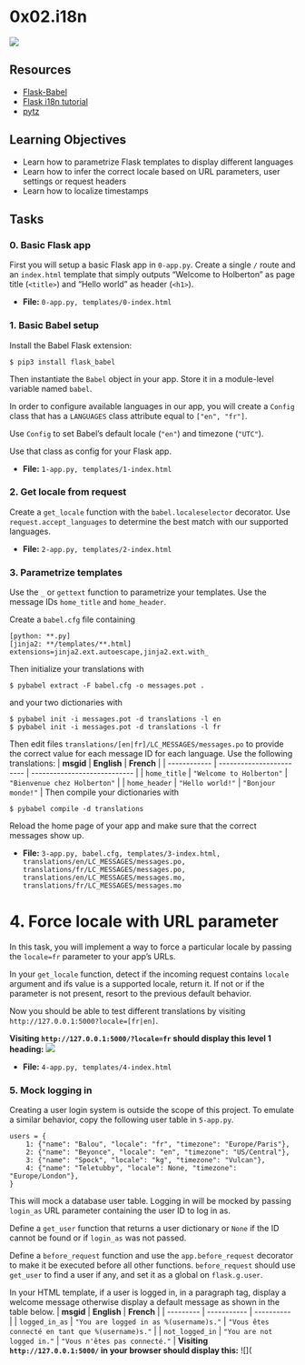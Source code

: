 # 0x02.i18n
![](https://s3.amazonaws.com/alx-intranet.hbtn.io/uploads/medias/2020/1/91e1c50322b2428428f9.jpeg?X-Amz-Algorithm=AWS4-HMAC-SHA256&X-Amz-Credential=AKIARDDGGGOUSBVO6H7D%2F20230304%2Fus-east-1%2Fs3%2Faws4_request&X-Amz-Date=20230304T005821Z&X-Amz-Expires=86400&X-Amz-SignedHeaders=host&X-Amz-Signature=856470b39f715a09a0bfee3da0022942964414985d5c73c2a15e0ac58965ad41)
## Resources
* [Flask-Babel](https://flask-babel.tkte.ch/)
* [Flask i18n tutorial](https://blog.miguelgrinberg.com/post/the-flask-mega-tutorial-part-xiii-i18n-and-l10n)
* [pytz](https://pytz.sourceforge.net/)
## Learning Objectives
* Learn how to parametrize Flask templates to display different languages
* Learn how to infer the correct locale based on URL parameters, user settings or request headers
* Learn how to localize timestamps
## Tasks
### 0. Basic Flask app
First you will setup a basic Flask app in `0-app.py`. Create a single `/` route and an `index.html` template that simply outputs “Welcome to Holberton” as page title (`<title>`) and “Hello world” as header (`<h1>`).
- **File:** `0-app.py, templates/0-index.html`
### 1. Basic Babel setup
Install the Babel Flask extension:
```
$ pip3 install flask_babel
```
Then instantiate the `Babel` object in your app. Store it in a module-level variable named `babel`.

In order to configure available languages in our app, you will create a `Config` class that has a `LANGUAGES` class attribute equal to `["en", "fr"]`.

Use `Config` to set Babel’s default locale (`"en"`) and timezone (`"UTC"`).

Use that class as config for your Flask app.
- **File:** `1-app.py, templates/1-index.html`
### 2. Get locale from request
Create a `get_locale` function with the `babel.localeselector` decorator. Use `request.accept_languages` to determine the best match with our supported languages.
- **File:** `2-app.py, templates/2-index.html`
### 3. Parametrize templates
Use the `_` or `gettext` function to parametrize your templates. Use the message IDs `home_title` and `home_header`.

Create a `babel.cfg` file containing
```
[python: **.py]
[jinja2: **/templates/**.html]
extensions=jinja2.ext.autoescape,jinja2.ext.with_
```
Then initialize your translations with
```
$ pybabel extract -F babel.cfg -o messages.pot .
```
and your two dictionaries with
```
$ pybabel init -i messages.pot -d translations -l en
$ pybabel init -i messages.pot -d translations -l fr
```
Then edit files `translations/[en|fr]/LC_MESSAGES/messages.po` to provide the correct value for each message ID for each language. Use the following translations:
|   **msgid**  |        **English**       |          **French**          |
| ------------ | ------------------------ | ---------------------------- |
| `home_title` | `"Welcome to Holberton"` | `"Bienvenue chez Holberton"` |
| `home_header` | `"Hello world!"` | `"Bonjour monde!"` |
Then compile your dictionaries with
```
$ pybabel compile -d translations
```
Reload the home page of your app and make sure that the correct messages show up.
- **File:** `3-app.py, babel.cfg, templates/3-index.html, translations/en/LC_MESSAGES/messages.po, translations/fr/LC_MESSAGES/messages.po, translations/en/LC_MESSAGES/messages.mo, translations/fr/LC_MESSAGES/messages.mo`
# 4. Force locale with URL parameter
In this task, you will implement a way to force a particular locale by passing the `locale=fr` parameter to your app’s URLs.

In your `get_locale` function, detect if the incoming request contains `locale` argument and ifs value is a supported locale, return it. If not or if the parameter is not present, resort to the previous default behavior.

Now you should be able to test different translations by visiting `http://127.0.0.1:5000?locale=[fr|en]`.

**Visiting `http://127.0.0.1:5000/?locale=fr` should display this level 1 heading:**
![](https://images2.imgbox.com/1c/59/LnJmZgb2_o.png)
- **File:** `4-app.py, templates/4-index.html`
### 5. Mock logging in
Creating a user login system is outside the scope of this project. To emulate a similar behavior, copy the following user table in `5-app.py`.
```
users = {
    1: {"name": "Balou", "locale": "fr", "timezone": "Europe/Paris"},
    2: {"name": "Beyonce", "locale": "en", "timezone": "US/Central"},
    3: {"name": "Spock", "locale": "kg", "timezone": "Vulcan"},
    4: {"name": "Teletubby", "locale": None, "timezone": "Europe/London"},
}
```
This will mock a database user table. Logging in will be mocked by passing `login_as` URL parameter containing the user ID to log in as.

Define a `get_user` function that returns a user dictionary or `None` if the ID cannot be found or if `login_as` was not passed.

Define a `before_request` function and use the `app.before_request` decorator to make it be executed before all other functions. `before_request` should use `get_user` to find a user if any, and set it as a global on `flask.g.user`.

In your HTML template, if a user is logged in, in a paragraph tag, display a welcome message otherwise display a default message as shown in the table below.
| **msgid** | **English** | **French** |
| --------- | ----------- | ---------- |
| `logged_in_as` | `"You are logged in as %(username)s."` | `"Vous êtes connecté en tant que %(username)s."` |
| `not_logged_in` | `"You are not logged in."` | `"Vous n'êtes pas connecté."` |
**Visiting `http://127.0.0.1:5000/` in your browser should display this:**
![](

